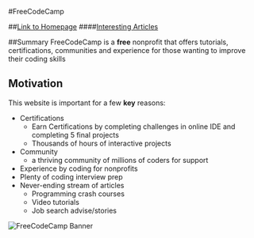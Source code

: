 #FreeCodeCamp

##[Link to Homepage](https://www.freecodecamp.org)
####[Interesting Articles](https://www.freecodecamp.org)

##Summary
FreeCodeCamp is a **free** nonprofit that offers tutorials, certifications,
communities and experience for those wanting to improve their coding skills

## Motivation
This website is important for a few **key** reasons:

* Certifications
  * Earn Certifications by completing challenges in online IDE and completing
    5 final projects
  * Thousands of hours of interactive projects
* Community
  * a thriving community of millions of coders for support
* Experience by coding for nonprofits
* Plenty of coding interview prep
* Never-ending stream of articles
  * Programming crash courses
  * Video tutorials
  * Job search advise/stories

![FreeCodeCamp Banner](https://camo.githubusercontent.com/60c67cf9ac2db30d478d21755289c423e1f985c6/68747470733a2f2f73332e616d617a6f6e6177732e636f6d2f66726565636f646563616d702f776964652d736f6369616c2d62616e6e65722e706e67)
